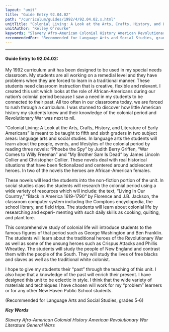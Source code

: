 ```yaml
---
layout: "unit"
title: "Guide Entry 92.04.02"
path: "/curriculum/guides/1992/4/92.04.02.x.html"
unitTitle: "Colonial Living: A Look at the Arts, Crafts, History, and Literature of Early Americans"
unitAuthor: "Kelley O’rourke"
keywords: "Slavery Afro-American Colonial History American Revolutionary War Literature General Wars"
recommendedFor: "Recommended for Language Arts and Social Studies, grades 5-6"
---
```

<body>
<hr/>
 <h4>
  Guide Entry to 92.04.02:
 </h4>
 My 1992 curriculum unit has been designed to be used in my special needs classroom. My students are all working on a remedial level and they have problems when they are forced to learn in a traditional manner. These students need classroom instruction that is creative, flexible and relevant. I created this unit which looks at the role of African-Americans during our nation’s colonial period because I saw a need in my students to be connected to their past. All too often in our classrooms today, we are forced to rush through a curriculum. I was stunned to discover how little American history my students knew and their knowledge of the colonial period and Revolutionary War was next to nil.
 <p>
  “Colonial Living: A Look at the Arts, Crafts, History, and Literature of Early Americans” is meant to be taught to fifth and sixth graders in two subject areas: language arts and social studies. In language arts the students will learn about the people, events, and lifestyles of the colonial period by reading three novels: “Phoebe the Spy” by Judith Berry Griffen, “War Comes to Willy Freeman” and “My Brother Sam Is Dead” by James Lincoln Collier and Christopher Collier. These novels deal with real historical situations that have been fictionalized and centered around adolescent heroes. In two of the novels the heroes are African-American females.
 </p>
 <p>
  These novels will lead the students into the non-fiction portion of the unit. In social studies class the students will research the colonial period using a wide variety of resources which will include: the text, “Living In Our Country,” “Black in America 1619-1790” by Florence and J.B. Jackson, the classroom computer system including the Comptons encyclopedia, the school library, and field trips. The students will learn about colonial life by researching and experi- menting with such daily skills as cooking, quilting, and plant lore.
 </p>
 <p>
  This comprehensive study of colonial life will introduce students to the famous figures of that period such as George Washington and Ben Franklin. The students will learn about the traditional heroes of the Revolutionary War as well as some of the unsung heroes such as Crispus Attacks and Phillis Wheatley. The students will study the people of New England and contrast them with the people of the South. They will study the lives of free blacks and slaves as well as the traditional white colonist.
 </p>
 <p>
  I hope to give my students their “past” through the teaching of this unit. I also hope that a knowledge of the past will enrich their present. I have designed this unit to be eclectic in style. I think that the wide variety of materials and techniques I have chosen will work for my “problem” learners or for any other New Haven Public School students.
 </p>
 <p>
  (Recommended for Language Arts and Social Studies, grades 5-6)
 </p>
<p>
  <b>
   <i>
    Key Words
   </i>
  </b>
  <br/>
 </p>
 <p>
  <i>
   Slavery Afro-American Colonial History American Revolutionary War Literature General Wars
  </i>
 </p>

</body>
